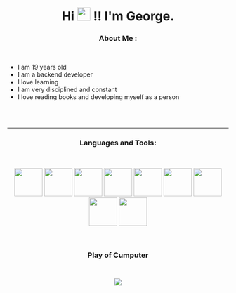 <!-- Intro -->


<h1 align="center">Hi <img src="https://raw.githubusercontent.com/MartinHeinz/MartinHeinz/master/wave.gif" width="30px"> !! I'm George.</h1>
<!--<a href="https://mahiiverse-portfolio.000webhostapp.com/" target="_blank"><img src="https://github.com/mahiiverse1/mahiiverse1/blob/main/mahii-header.png" /></a>-->
<h3 align="center">About Me :</h3>  
<br>
<ul>
    <li>I am 19 years old</li>
    <li>I am a backend developer</li>
    <li>I love learning</li>
    <li>I am very disciplined and constant</li>
    <li>I love reading books and developing myself as a person</li>
</ul>
<br>


</div>
<br>
<hr>
<!-- Tech Stack --> 

<h3 align="Center">Languages and Tools:</h3>  
<br>
<p align="center">
<img src="https://i.postimg.cc/G3SVWLdV/logos-sebas-Html.png)](https://postimg.cc/CdkcDVZs)" style="height: 4rem"/>
<img src="https://i.postimg.cc/rmczL62R/logos-sebas-Css.png)](https://postimg.cc/hJyK95jK)" style="height: 4rem"/>
<img src="https://i.postimg.cc/tC0R0Qdq/logos-sebas-Java-Script.png)](https://postimg.cc/0rf1m4HF)" style="height: 4rem"/>
<img src="https://i.postimg.cc/5tQkWGSJ/logos-sebas-Java.png)](https://postimg.cc/4KZ1zW02)" style="height: 4rem"/>
<img src="https://i.postimg.cc/Hxyx5p0N/logos-sebas-Python.png)](https://postimg.cc/8JTNgg0d)" style="height: 4rem"/>
<img src="https://i.postimg.cc/SNDyn2Fs/logos-sebas-Php.png)](https://postimg.cc/CznytKKT)" style="height: 4rem"/>
<img src="https://i.postimg.cc/zGb9qVq4/logos-sebas-Mysql.png)](https://postimg.cc/VJw7RsrF)" style="height: 4rem"/>
<img src="https://i.postimg.cc/zXJhmgFX/logos-sebas-React.png)](https://postimg.cc/Z0Mnp0Q1" style="height: 4rem"/>
<img src="https://i.postimg.cc/65YvBpMV/logos-sebas-Git.png)](https://postimg.cc/hfQjrcWh)" style="height: 4rem"/>

</p>
<br>
<!-- Gif Dino -->

 <div align="center">
     <h3 aling="center">Play of Cumputer<h3>
         <br>
   <img src="https://raw.githubusercontent.com/saadeghi/saadeghi/master/dino.gif" /><br><br>
 </div>

         

